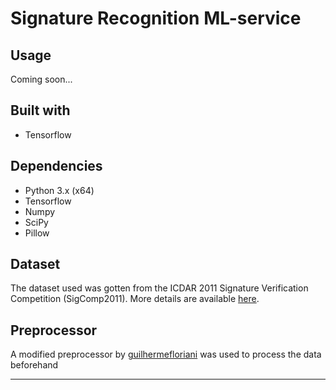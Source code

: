 # Signature Recognition ML-service


## Usage
Coming soon...

## Built with
- Tensorflow

## Dependencies
- Python 3.x (x64)
- Tensorflow
- Numpy
- SciPy
- Pillow

## Dataset
The dataset used was gotten from the ICDAR 2011 Signature Verification Competition (SigComp2011).
More details are available [here](http://iapr-tc11.org/mediawiki/index.php/ICDAR_2011_Signature_Verification_Competition_%28SigComp2011%29).

## Preprocessor
A modified preprocessor by [guilhermefloriani](https://github.com/guilhermefloriani/signature-recognition) was used to process the data beforehand

---
